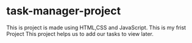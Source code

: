 # task-manager-project
This is project is made using HTML,CSS and JavaScript.
This is my frist Project
This project helps us to add our tasks to view later.
